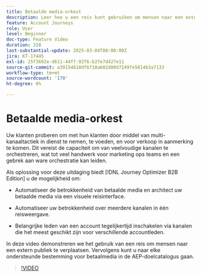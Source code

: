 ```yaml
---
title: Betaalde media-orkest
description: Leer hoe u een reis kunt gebruiken om mensen naar een extern publiek te verplaatsen, dat u vervolgens kunt doorsturen naar elke ondersteunde bestemming voor media in de AEP-doelcatalogus.
feature: Account Journeys
role: User
level: Beginner
doc-type: Feature Video
duration: 318
last-substantial-update: 2025-03-04T00:00:00Z
jira: KT-17445
exl-id: 25f3692e-d611-44ff-92f6-b2fe7d427e11
source-git-commit: a39154610df6f18a602d00d7249fe581463a7133
workflow-type: tm+mt
source-wordcount: '170'
ht-degree: 0%

---
```


# Betaalde media-orkest

Uw klanten proberen om met hun klanten door middel van multi-kanaaltactiek in dienst te nemen, te voeden, en voor verkoop in aanmerking te komen. Dit vereist de capaciteit om van veelvoudige kanalen te orchestreren, wat tot veel handwerk voor marketing ops teams en een gebrek aan ware orchestratie kan leiden.

Als oplossing voor deze uitdaging biedt [!DNL Journey Optimizer B2B Edition] u de mogelijkheid om:

* Automatiseer de betrokkenheid van betaalde media en architect uw betaalde media via een visuele reisinterface.

* Automatiseer uw betrokkenheid over meerdere kanalen in één reisweergave.

* Belangrijke leden van een account tegelijkertijd inschakelen via kanalen die het meest geschikt zijn voor verschillende accountleden.

In deze video demonstreren we het gebruik van een reis om mensen naar een extern publiek te verplaatsen. Vervolgens kunt u naar elke ondersteunde bestemming voor betaalmedia in de AEP-doelcatalogus gaan.

>[!VIDEO](https://video.tv.adobe.com/v/3448678/?learn=on&enablevpops&captions=dut)
